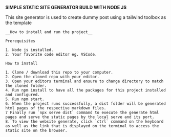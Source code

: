 **SIMPLE STATIC SITE GENERATOR BUILD WITH NODE JS**

This site generator is used to create dummy post using a tailwind toolbox as the template

``
__How to install and run the project__
``
````
Prerequisites

1. Node js installed.
2. Your favorite code editor eg. VSCode.

How to install

1. Clone / download this repo to your computer.
2. Open the cloned repo with your editor.
3. Open your editors terminal and ensure to change directory to match the cloned folder.
4. Run npm install to have all the packages for this project installed and configured.
5. Run npm start.
6. When the project runs successfully, a dist folder will be generated html pages of the respective markdown files.
7 Finally run `npx serve dist` command to execute the generate html pages and serve the static pages by the local serve and its port.
8. To view the website generate, click `ctrl` command on the keyboard as well as the link that is displayed on the terminal to access the static site on the browser.
````